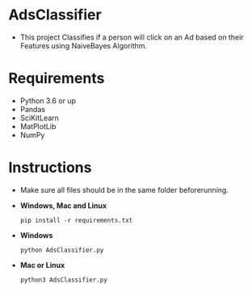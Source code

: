 # AdsClassifier
- This project Classifies if a person will click on an Ad based on their Features using NaiveBayes Algorithm.

# Requirements
- Python 3.6 or up
- Pandas
- SciKitLearn
- MatPlotLib
- NumPy

# Instructions
- Make sure all files should be in the same folder beforerunning.

- **Windows, Mac and Linux**
  ``` 
  pip install -r requirements.txt
  ```
- **Windows**
  ```
  python AdsClassifier.py
  ```
- **Mac or Linux**
  ```
  python3 AdsClassifier.py
  ```
